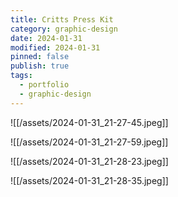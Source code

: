 ```yaml
---
title: Critts Press Kit
category: graphic-design
date: 2024-01-31
modified: 2024-01-31
pinned: false
publish: true
tags:
  - portfolio
  - graphic-design
---
```


![[/assets/2024-01-31_21-27-45.jpeg]]

![[/assets/2024-01-31_21-27-59.jpeg]]

![[/assets/2024-01-31_21-28-23.jpeg]]

![[/assets/2024-01-31_21-28-35.jpeg]]
